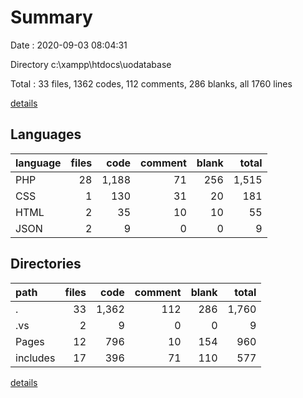 # Summary

Date : 2020-09-03 08:04:31

Directory c:\xampp\htdocs\uodatabase

Total : 33 files,  1362 codes, 112 comments, 286 blanks, all 1760 lines

[details](details.md)

## Languages
| language | files | code | comment | blank | total |
| :--- | ---: | ---: | ---: | ---: | ---: |
| PHP | 28 | 1,188 | 71 | 256 | 1,515 |
| CSS | 1 | 130 | 31 | 20 | 181 |
| HTML | 2 | 35 | 10 | 10 | 55 |
| JSON | 2 | 9 | 0 | 0 | 9 |

## Directories
| path | files | code | comment | blank | total |
| :--- | ---: | ---: | ---: | ---: | ---: |
| . | 33 | 1,362 | 112 | 286 | 1,760 |
| .vs | 2 | 9 | 0 | 0 | 9 |
| Pages | 12 | 796 | 10 | 154 | 960 |
| includes | 17 | 396 | 71 | 110 | 577 |

[details](details.md)